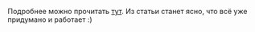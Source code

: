 Подробнее можно прочитать
[тут](http://www.xumuk.ru/encyklopedia/2258.html). Из статьи станет
ясно, что всё уже придумано и работает :)